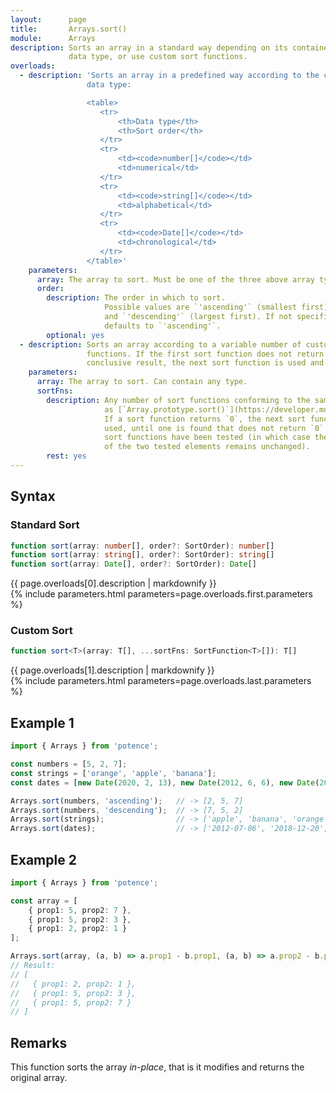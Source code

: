 ```yaml
---
layout:      page
title:       Arrays.sort()
module:      Arrays
description: Sorts an array in a standard way depending on its contained
             data type, or use custom sort functions.
overloads:
  - description: 'Sorts an array in a predefined way according to the contained
                 data type:

                 <table>
                    <tr>
                        <th>Data type</th>
                        <th>Sort order</th>
                    </tr>
                    <tr>
                        <td><code>number[]</code></td>
                        <td>numerical</td>
                    </tr>
                    <tr>
                        <td><code>string[]</code></td>
                        <td>alphabetical</td>
                    </tr>
                    <tr>
                        <td><code>Date[]</code></td>
                        <td>chronological</td>
                    </tr>
                 </table>'
    parameters:
      array: The array to sort. Must be one of the three above array types.
      order:
        description: The order in which to sort.
                     Possible values are `'ascending'` (smallest first)
                     and `'descending'` (largest first). If not specified,
                     defaults to `'ascending'`.
        optional: yes
  - description: Sorts an array according to a variable number of custom sort
                 functions. If the first sort function does not return a
                 conclusive result, the next sort function is used and so on.
    parameters:
      array: The array to sort. Can contain any type.
      sortFns:
        description: Any number of sort functions conforming to the same schema
                     as [`Array.prototype.sort()`](https://developer.mozilla.org/en-US/docs/Web/JavaScript/Reference/Global_Objects/Array/sort#Description).
                     If a sort function returns `0`, the next sort function is
                     used, until one is found that does not return `0` or all
                     sort functions have been tested (in which case the order
                     of the two tested elements remains unchanged).
        rest: yes
---
```

## Syntax

### Standard Sort

```ts
function sort(array: number[], order?: SortOrder): number[]
function sort(array: string[], order?: SortOrder): string[]
function sort(array: Date[], order?: SortOrder): Date[]
```

<div class="description">{{ page.overloads[0].description | markdownify }}</div>
{% include parameters.html parameters=page.overloads.first.parameters %}

### Custom Sort

```ts
function sort<T>(array: T[], ...sortFns: SortFunction<T>[]): T[]
```

<div class="description">{{ page.overloads[1].description | markdownify }}</div>
{% include parameters.html parameters=page.overloads.last.parameters %}

## Example 1

```ts
import { Arrays } from 'potence';

const numbers = [5, 2, 7];
const strings = ['orange', 'apple', 'banana'];
const dates = [new Date(2020, 2, 13), new Date(2012, 6, 6), new Date(2018, 11, 20)];

Arrays.sort(numbers, 'ascending');   // -> [2, 5, 7]
Arrays.sort(numbers, 'descending');  // -> [7, 5, 2]
Arrays.sort(strings);                // -> ['apple', 'banana', 'orange']
Arrays.sort(dates);                  // -> ['2012-07-06', '2018-12-20', '2020-03-13']
```

## Example 2

```ts
import { Arrays } from 'potence';

const array = [
    { prop1: 5, prop2: 7 },
    { prop1: 5, prop2: 3 },
    { prop1: 2, prop2: 1 }
];

Arrays.sort(array, (a, b) => a.prop1 - b.prop1, (a, b) => a.prop2 - b.prop2);
// Result:
// [
//   { prop1: 2, prop2: 1 },
//   { prop1: 5, prop2: 3 },
//   { prop1: 5, prop2: 7 }
// ]
```

## Remarks

This function sorts the array *in-place*, that is it modifies and returns the
original array.

